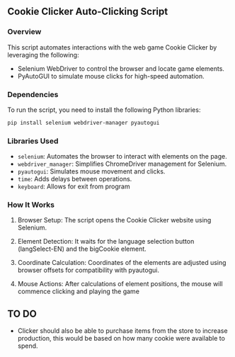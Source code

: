 ## Cookie Clicker Auto-Clicking Script

### Overview

This script automates interactions with the web game Cookie Clicker by leveraging the following:

- Selenium WebDriver to control the browser and locate game elements.
- PyAutoGUI to simulate mouse clicks for high-speed automation.

### Dependencies

To run the script, you need to install the following Python libraries:

```bash
pip install selenium webdriver-manager pyautogui
```

### Libraries Used

- `selenium`: Automates the browser to interact with elements on the page.
- `webdriver_manager`: Simplifies ChromeDriver management for Selenium.
- `pyautogui`: Simulates mouse movement and clicks.
- `time`: Adds delays between operations.
- `keyboard`: Allows for exit from program

### How It Works

1. Browser Setup: The script opens the Cookie Clicker website using Selenium.

2. Element Detection: It waits for the language selection button (langSelect-EN) and the bigCookie element.

3. Coordinate Calculation: Coordinates of the elements are adjusted using browser offsets for compatibility with pyautogui.

4. Mouse Actions: After calculations of element positions, the mouse will commence clicking and playing the game

## TO DO

- Clicker should also be able to purchase items from the store to increase production, this would be based on how many cookie were available to spend.
